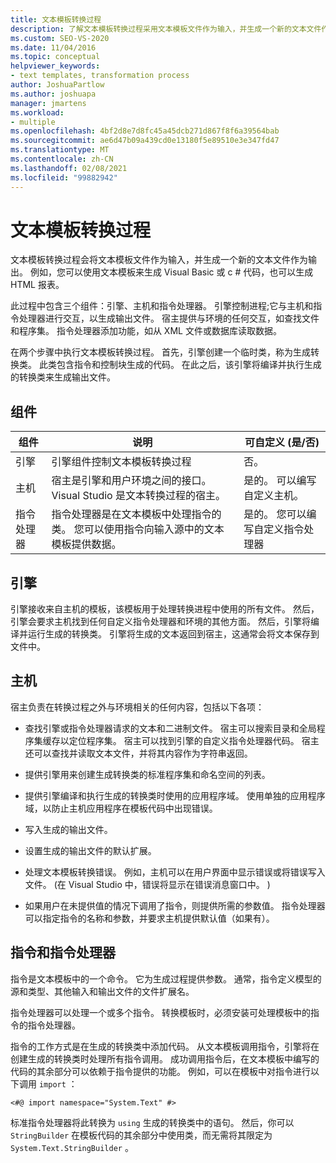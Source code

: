 ```yaml
---
title: 文本模板转换过程
description: 了解文本模板转换过程采用文本模板文件作为输入，并生成一个新的文本文件作为输出。
ms.custom: SEO-VS-2020
ms.date: 11/04/2016
ms.topic: conceptual
helpviewer_keywords:
- text templates, transformation process
author: JoshuaPartlow
ms.author: joshuapa
manager: jmartens
ms.workload:
- multiple
ms.openlocfilehash: 4bf2d8e7d8fc45a45dcb271d867f8f6a39564bab
ms.sourcegitcommit: ae6d47b09a439cd0e13180f5e89510e3e347fd47
ms.translationtype: MT
ms.contentlocale: zh-CN
ms.lasthandoff: 02/08/2021
ms.locfileid: "99882942"
---
```

# <a name="the-text-template-transformation-process"></a>文本模板转换过程
文本模板转换过程会将文本模板文件作为输入，并生成一个新的文本文件作为输出。 例如，您可以使用文本模板来生成 Visual Basic 或 c # 代码，也可以生成 HTML 报表。

 此过程中包含三个组件：引擎、主机和指令处理器。 引擎控制进程;它与主机和指令处理器进行交互，以生成输出文件。 宿主提供与环境的任何交互，如查找文件和程序集。 指令处理器添加功能，如从 XML 文件或数据库读取数据。

 在两个步骤中执行文本模板转换过程。 首先，引擎创建一个临时类，称为生成转换类。 此类包含指令和控制块生成的代码。 在此之后，该引擎将编译并执行生成的转换类来生成输出文件。

## <a name="components"></a>组件

|组件|说明|可自定义 (是/否) |
|-|-|-|
|引擎|引擎组件控制文本模板转换过程|否。|
|主机|宿主是引擎和用户环境之间的接口。 Visual Studio 是文本转换过程的宿主。|是的。 可以编写自定义主机。|
|指令处理器|指令处理器是在文本模板中处理指令的类。 您可以使用指令向输入源中的文本模板提供数据。|是的。 您可以编写自定义指令处理器|

## <a name="the-engine"></a>引擎
 引擎接收来自主机的模板，该模板用于处理转换进程中使用的所有文件。 然后，引擎会要求主机找到任何自定义指令处理器和环境的其他方面。 然后，引擎将编译并运行生成的转换类。 引擎将生成的文本返回到宿主，这通常会将文本保存到文件中。

## <a name="the-host"></a>主机
 宿主负责在转换过程之外与环境相关的任何内容，包括以下各项：

- 查找引擎或指令处理器请求的文本和二进制文件。 宿主可以搜索目录和全局程序集缓存以定位程序集。 宿主可以找到引擎的自定义指令处理器代码。 宿主还可以查找并读取文本文件，并将其内容作为字符串返回。

- 提供引擎用来创建生成转换类的标准程序集和命名空间的列表。

- 提供引擎编译和执行生成的转换类时使用的应用程序域。 使用单独的应用程序域，以防止主机应用程序在模板代码中出现错误。

- 写入生成的输出文件。

- 设置生成的输出文件的默认扩展。

- 处理文本模板转换错误。 例如，主机可以在用户界面中显示错误或将错误写入文件。  (在 Visual Studio 中，错误将显示在错误消息窗口中。 ) 

- 如果用户在未提供值的情况下调用了指令，则提供所需的参数值。 指令处理器可以指定指令的名称和参数，并要求主机提供默认值（如果有）。

## <a name="directives-and-directive-processors"></a>指令和指令处理器
 指令是文本模板中的一个命令。 它为生成过程提供参数。 通常，指令定义模型的源和类型、其他输入和输出文件的文件扩展名。

 指令处理器可以处理一个或多个指令。 转换模板时，必须安装可处理模板中的指令的指令处理器。

 指令的工作方式是在生成的转换类中添加代码。 从文本模板调用指令，引擎将在创建生成的转换类时处理所有指令调用。 成功调用指令后，在文本模板中编写的代码的其余部分可以依赖于指令提供的功能。 例如，可以在模板中对指令进行以下调用 `import` ：

 `<#@ import namespace="System.Text" #>`

 标准指令处理器将此转换为 `using` 生成的转换类中的语句。 然后，你可以 `StringBuilder` 在模板代码的其余部分中使用类，而无需将其限定为 `System.Text.StringBuilder` 。
